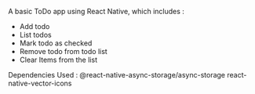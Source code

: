 A basic ToDo app using React Native, which includes :
- Add todo
- List todos
- Mark todo as checked
- Remove todo from todo list
- Clear Items from the list

Dependencies Used :
@react-native-async-storage/async-storage
react-native-vector-icons



